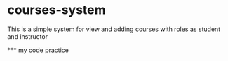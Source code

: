 # courses-system
This is a simple system for view and adding courses with roles as student and instructor 

*** my code practice
